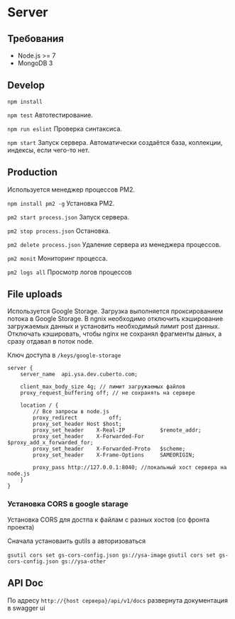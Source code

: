 # Server

## Требования
- Node.js >= 7
- MongoDB 3

## Develop

`npm install`

`npm test` Автотестирование.

`npm run eslint` Проверка синтаксиса.

`npm start` Запуск сервера. Автоматически создаётся база, коллекции, индексы, если чего-то нет.

## Production

Используется менеджер процессов PM2. 

`npm install pm2 -g` Установка PM2.

`pm2 start process.json` Запуск сервера.

`pm2 stop process.json` Остановка.

`pm2 delete process.json` Удаление сервера из менеджера процессов.

`pm2 monit` Мониторинг процесса.

`pm2 logs all` Просмотр логов процессов

## File uploads

Используется Google Storage. Загрузка выполняется проксированием потока в Google Storage.
В ngnix необходимо отключить кэширование загружаемых данных и установить необходимый лимит post данных.
Отключать кэшировать, чтобы nginx не сохранял фрагменты даных, а сразу отдавал в поток node.

Ключ доступа в `/keys/google-storage`

```
server {
    server_name  api.ysa.dev.cuberto.com;

    client_max_body_size 4g; // лимит загружаемых файлов
    proxy_request_buffering off; // не сохранять на сервере

    location / {
        // Все запросы в node.js
        proxy_redirect          off;
        proxy_set_header Host $host;
        proxy_set_header    X-Real-IP           $remote_addr;
        proxy_set_header    X-Forwarded-For     $proxy_add_x_forwarded_for;
        proxy_set_header    X-Forwarded-Proto   $scheme;
        proxy_set_header    X-Frame-Options     SAMEORIGIN;

        proxy_pass http://127.0.0.1:8040; //локальный хост сервера на node.js
    }
}
```

### Установка CORS в google starage

Установка CORS для достпа к файлам с разных хостов (со фронта проекта)

Сначала установаить gutils а авторизоваться

`gsutil cors set gs-cors-config.json gs://ysa-image`
`gsutil cors set gs-cors-config.json gs://ysa-other`

## API Doc

По адресу `http://{host сервера}/api/v1/docs` развернута документация в swagger ui